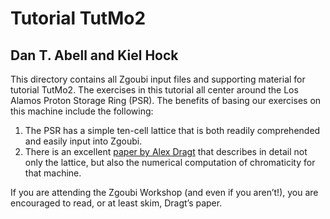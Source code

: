 # Tutorial TutMo2

## Dan T. Abell and Kiel Hock

This directory contains all Zgoubi input files and supporting material
for tutorial TutMo2. The exercises in this tutorial all center around 
the Los Alamos Proton Storage Ring (PSR). The benefits of basing our
exercises on this machine include the following:

1. The PSR has a simple ten-cell lattice that is both readily comprehended
   and easily input into Zgoubi.
1. There is an excellent [paper by Alex Dragt](https://cds.cern.ch/record/890994/files/p205.pdf)
   that describes in detail not only the lattice, but also the numerical
   computation of chromaticity for that machine.

If you are attending the Zgoubi Workshop (and even if you aren’t!),
you are encouraged to read, or at least skim, Dragt’s paper.
